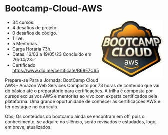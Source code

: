 # Bootcamp-Cloud-AWS

<img src="af22d4a0-463f-48c5-a70c-4961d5e618d0.png" align="right" width="200px">

- 34 cursos.
- 4 desafios de projeto.
- 0 desafios de código.
- 1 live.
- 5 Mentorias.
- Carga Horária 73h.
- Datas: 16/03 a 19/05/23 Concluído em 26/04/23✅
- Certificado https://www.dio.me/certificate/B68E7C65

Prepare-se Para a Jornada: BootCamp Cloud AWS - Amazon Web Services 
Composto por 73 horas de conteúdo que vai do básico até o preparatório para certificações. A trilha é composta por cursos exclusivos AWS e mentorias ao vivo com experts certificados pela plataforma. Uma grande oportunidade de conhecer as certificações AWS e ter destaque no currículo.

<p>Obs; Os conteúdos do bootcamp ainda se encontram em off, pois o conhecimento, se adquire no silêncio, serão revisados e estudados, logo, em breve, atualizados.</p>
